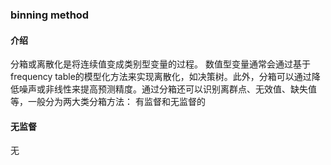 ### binning method

#### 介绍
分箱或离散化是将连续值变成类别型变量的过程。 数值型变量通常会通过基于frequency table的模型化方法来实现离散化，如决策树。此外，分箱可以通过降低噪声或非线性来提高预测精度。通过分箱还可以识别离群点、无效值、缺失值等，一般分为两大类分箱方法： 有监督和无监督的

#### 无监督
无